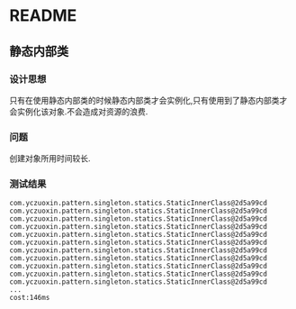 # README

## 静态内部类

### 设计思想

只有在使用静态内部类的时候静态内部类才会实例化,只有使用到了静态内部类才会实例化该对象.不会造成对资源的浪费.

### 问题

创建对象所用时间较长.

### 测试结果

```properties
com.yczuoxin.pattern.singleton.statics.StaticInnerClass@2d5a99cd
com.yczuoxin.pattern.singleton.statics.StaticInnerClass@2d5a99cd
com.yczuoxin.pattern.singleton.statics.StaticInnerClass@2d5a99cd
com.yczuoxin.pattern.singleton.statics.StaticInnerClass@2d5a99cd
com.yczuoxin.pattern.singleton.statics.StaticInnerClass@2d5a99cd
com.yczuoxin.pattern.singleton.statics.StaticInnerClass@2d5a99cd
com.yczuoxin.pattern.singleton.statics.StaticInnerClass@2d5a99cd
com.yczuoxin.pattern.singleton.statics.StaticInnerClass@2d5a99cd
com.yczuoxin.pattern.singleton.statics.StaticInnerClass@2d5a99cd
com.yczuoxin.pattern.singleton.statics.StaticInnerClass@2d5a99cd
com.yczuoxin.pattern.singleton.statics.StaticInnerClass@2d5a99cd
...
cost:146ms
```

